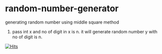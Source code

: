 # random-number-generator
generating random number using middle square method
1. pass int x and no of digit in x is n. it will generate random number y with no of digit is n.

[![Hits](https://hits.seeyoufarm.com/api/count/incr/badge.svg?url=https%3A%2F%2Fgithub.com%2Fjanathsrikrishnan%2Frandom-number-generator&count_bg=%2379C83D&title_bg=%23555555&icon=&icon_color=%23E7E7E7&title=hits&edge_flat=false)](https://hits.seeyoufarm.com)
